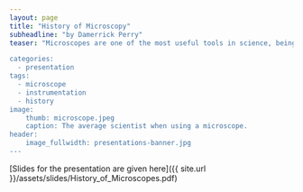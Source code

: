 ```yaml
---
layout: page
title: "History of Microscopy"
subheadline: "by Damerrick Perry"
teaser: "Microscopes are one of the most useful tools in science, being used in some form in essentially every field. With the amazing atomic-level capabilities of today's microscopes, it's fascinating to think that this instrument originally started as just a shaped piece of glass!

categories:
  - presentation
tags:
  - microscope
  - instrumentation
  - history
image:
    thumb: microscope.jpeg
    caption: The average scientist when using a microscope.
header:
    image_fullwidth: presentations-banner.jpg
---
```

<!-- Page Content Starts Here -->
[Slides for the presentation are given here]({{ site.url }}/assets/slides/History_of_Microscopes.pdf)
